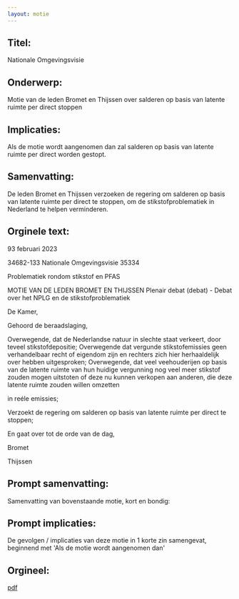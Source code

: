 ```yaml
---
layout: motie
---
```

## Titel:
Nationale Omgevingsvisie
## Onderwerp:
Motie van de leden Bromet en Thijssen over salderen op basis van latente ruimte per direct stoppen
## Implicaties:

Als de motie wordt aangenomen dan zal salderen op basis van latente ruimte per direct worden gestopt.
## Samenvatting:

De leden Bromet en Thijssen verzoeken de regering om salderen op basis van latente ruimte per direct te stoppen, om de stikstofproblematiek in Nederland te helpen verminderen.
## Orginele text:


93 februari 2023

34682-133
Nationale Omgevingsvisie
35334

Problematiek rondom stikstof en PFAS

MOTIE VAN DE LEDEN BROMET EN THIJSSEN
Plenair debat (debat) - Debat over het NPLG en de stikstofproblematiek

De Kamer,

Gehoord de beraadslaging,

Overwegende, dat de Nederlandse natuur in slechte staat verkeert, door teveel
stikstofdepositie;
Overwegende dat vergunde stikstofemissies geen verhandelbaar recht of
eigendom zijn en rechters zich hier herhaaldelijk over hebben uitgesproken;
Overwegende, dat veel veehouderijen op basis van de latente ruimte van hun
huidige vergunning nog veel meer stikstof zouden mogen uitstoten of deze nu
kunnen verkopen aan anderen, die deze latente ruimte zouden willen
omzetten

in reéle emissies;

Verzoekt de regering om salderen op basis van latente ruimte per direct te
stoppen;

En gaat over tot de orde van de dag,

Bromet

Thijssen


## Prompt samenvatting:
Samenvatting van bovenstaande motie, kort en bondig:


## Prompt implicaties:
De gevolgen / implicaties van deze motie in 1 korte zin samengevat, beginnend met 'Als de motie wordt aangenomen dan' 

## Orgineel:
[pdf](https://gegevensmagazijn.tweedekamer.nl/OData/v4/2.0/Document(5ad3e057-fab6-41b4-8d1d-16b870a07cdc)/resource)

